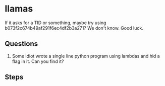 # llamas
If it asks for a TID or something, maybe try using b073f2c674b49af291f6ec4df2b3a271? We don't know. Good luck.

## Questions
1. Some idiot wrote a single line python program using lambdas and hid a flag in it. Can you find it?

## Steps
